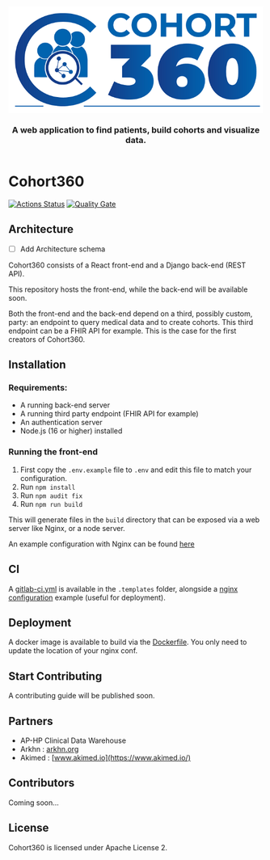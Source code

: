 <div align="center" style="display:flex;flex-direction:column;">
  <img src="./public/logo_c360.png" alt="Cohort360 logo" />
  <h3>A web application to find patients, build cohorts and visualize data.</h3>
</div>

# Cohort360

[![Actions Status](https://github.com/aphp/Cohort360-FrontEnd/workflows/cohort360-main-pipeline/badge.svg)](https://github.com/aphp/Cohort360-FrontEnd/actions)
[![Quality Gate](https://sonarcloud.io/api/project_badges/measure?project=aphp_Cohort360&metric=alert_status)](https://sonarcloud.io/dashboard?id=aphp_Cohort360)



## Architecture

- [ ] Add Architecture schema 

Cohort360 consists of a React front-end and a Django back-end (REST API).

This repository hosts the front-end, while the back-end will be available soon.

Both the front-end and the back-end depend on a third, possibly custom, party: an endpoint to query medical data and to create cohorts.
This third endpoint can be a FHIR API for example. This is the case for the first creators of Cohort360.

## Installation

### Requirements:

* A running back-end server
* A running third party endpoint (FHIR API for example)
* An authentication server
* Node.js (16 or higher) installed

### Running the front-end

1. First copy the `.env.example` file to `.env` and edit this file to match your configuration.
2. Run `npm install`
3. Run `npm audit fix`
4. Run `npm run build`

This will generate files in the `build` directory that can be exposed via a web server like Nginx, or a node server.

An example configuration with Nginx can be found [here](.templates/nginx.conf)

## CI

A [gitlab-ci.yml](.templates/.gitlab-ci.yml) is available in the `.templates` folder, alongside
a [nginx configuration](.templates/nginx.conf) example (useful for deployment).

## Deployment

A docker image is available to build via the [Dockerfile](Dockerfile). You only need to update the location of your nginx conf. 

## Start Contributing

A contributing guide will be published soon.

## Partners

* AP-HP Clinical Data Warehouse
* Arkhn : [arkhn.org](https://arkhn.org/)
* Akimed : [www.akimed.io](https://www.akimed.io/)

## Contributors

Coming soon...

## License
Cohort360 is licensed under Apache License 2.
